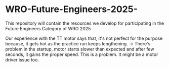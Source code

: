 # WRO-Future-Engineers-2025-
This repository will contain the resources we develop for participating in the Future Engineers Category of WRO 2025


Our experience with the TT motor says that, it's not perfect for the purpose because, it gets hot as the practice run keeps lengthening. 
-> There's problem in the startup, motor starts slower than expected and after few seconds, it gains the proper speed. This is a problem. It might be a motor driver issue too. 
